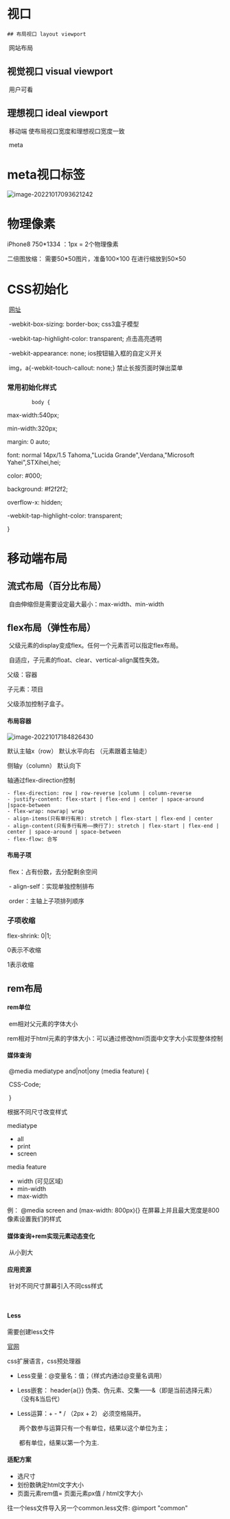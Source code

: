   

# 视口

	## 布局视口 layout viewport

​	   网站布局

## 视觉视口 visual viewport

​		用户可看

## 理想视口 ideal viewport

​	 	移动端 使布局视口宽度和理想视口宽度一致

​		meta



# meta视口标签



![image-20221017093621242](C:\Users\29557\AppData\Roaming\Typora\typora-user-images\image-20221017093621242.png)



# 物理像素

 iPhone8 750*1334 ：1px = 2个物理像素

 二倍图放缩： 需要50*50图片，准备100×100 在进行缩放到50×50 



# CSS初始化

​		[网址](https://necolas.github.io/normalize.css)

​		-webkit-box-sizing: border-box;  css3盒子模型

​		-webkit-tap-highlight-color: transparent;   点击高亮透明

​		-webkit-appearance: none;  ios按钮输入框的自定义开关

​		img，a{-webkit-touch-callout: none;}    禁止长按页面时弹出菜单

### 常用初始化样式

 			body {

max-width:540px;

min-width:320px;

margin: 0 auto;

font: normal 14px/1.5 Tahoma,"Lucida Grande",Verdana,"Microsoft Yahei",STXihei,hei;

color: #000;

background: #f2f2f2;

overflow-x: hidden;

-webkit-tap-highlight-color: transparent;

}



# 移动端布局

## 流式布局（百分比布局）

​			自由伸缩但是需要设定最大最小：max-width、min-width



## flex布局（弹性布局）

​		父级元素的display变成flex。任何一个元素否可以指定flex布局。

​		自适应，子元素的float、clear、vertical-align属性失效。

 父级：容器

子元素：项目

父级添加控制子盒子。  

#### 布局容器

![image-20221017184826430](C:\Users\29557\AppData\Roaming\Typora\typora-user-images\image-20221017184826430.png)

默认主轴x（row） 默认水平向右 （元素跟着主轴走）

侧轴y（column） 默认向下

轴通过flex-direction控制

 	- flex-direction: row | row-reverse |column | column-reverse
 	- justify-content: flex-start | flex-end | center | space-around |space-between
 	- flex-wrap: nowrap| wrap
 	- align-items(只有单行有用): stretch | flex-start | flex-end | center
 	- align-content(只有多行有用——换行了): stretch | flex-start | flex-end | center | space-around | space-between
 	- flex-flow: 合写 


#### 布局子项

​		flex：占有份数，去分配剩余空间

​		- align-self：实现单独控制排布

​		order：主轴上子项排列顺序



### 子项收缩

flex-shrink: 0|1;

0表示不收缩

1表示收缩



## rem布局

#### rem单位

​			em相对父元素的字体大小

​			rem相对于html元素的字体大小：可以通过修改html页面中文字大小实现整体控制

#### 媒体查询

​				@media mediatype and|not|ony (media feature) {

​								CSS-Code;

​	}

根据不同尺寸改变样式

mediatype

+ all
+ print
+ screen

media feature

+ width (可见区域)
+ min-width
+ max-width

例： @media screen and (max-width: 800px){}    在屏幕上并且最大宽度是800像素设置我们的样式



#### 媒体查询+rem实现元素动态变化

​				从小到大

#### 应用资源

​			针对不同尺寸屏幕引入不同css样式

​			<link rel='stylesheet' href="" media="screen and (min-width:320px)">

#### Less

需要创建less文件

[官网](lesscss.cn)

css扩展语言，css预处理器
+ Less变量：@变量名：值；（样式内通过@变量名调用）

+ Less嵌套： header{a{}}   伪类、伪元素、交集——&（即是当前选择元素）（没有&当后代）

+ Less运算：+ - * /    （2px + 2） 必须空格隔开。

  ​					两个数参与运算只有一个有单位，结果以这个单位为主；

  ​					都有单位，结果以第一个为主.

#### 适配方案

+ 选尺寸
+ 划份数确定html文字大小
+ 页面元素rem值= 页面元素px值 / html文字大小

往一个less文件导入另一个common.less文件: @import "common"
